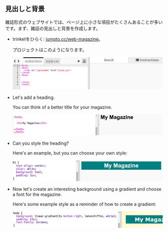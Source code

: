 ## 見出しと背景

雑誌形式のウェブサイトでは、ページ上に小さな項目がたくさんあることが多いです。まず、雑誌の見出しと背景を作成します。

+ trinketをひらく: <a href="http://jumpto.cc/web-magazine" target="_blank">jumpto.cc/web-magazine</a>。
    
    プロジェクトはこのようになります。
    
    ![screenshot](images/magazine-starter.png)

+ Let's add a heading.
    
    You can think of a better title for your magazine.
    
    ![screenshot](images/magazine-heading.png)

+ Can you style the heading?
    
    Here's an example, but you can choose your own style:
    
    ![screenshot](images/magazine-heading-style.png)

+ Now let's create an interesting background using a gradient and choose a font for the magazine.
    
    Here's some example style as a reminder of how to create a gradient:
    
    ![screenshot](images/magazine-background.png)